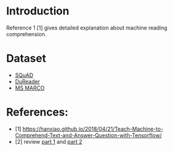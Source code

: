 # Introduction
Reference 1 [1] gives detailed explanation about machine reading comprehension.

# Dataset
- [SQuAD](https://rajpurkar.github.io/SQuAD-explorer/)
- [DuReader](http://ai.baidu.com/broad/subordinate?dataset=dureader)
- [MS MARCO](http://www.msmarco.org/)

# References:  
- [1] https://hanxiao.github.io/2018/04/21/Teach-Machine-to-Comprehend-Text-and-Answer-Question-with-Tensorflow/
- [2] review [part 1](https://mp.weixin.qq.com/s/V2HcHgmW-SfJDwzqydadoA) and [part 2](https://mp.weixin.qq.com/s/IahvlkiACOAjicX68teA0A)
